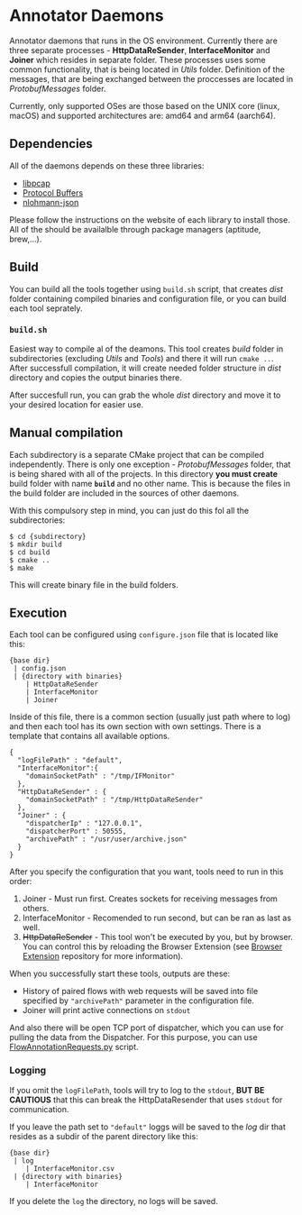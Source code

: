 # Annotator Daemons

Annotator daemons that runs in the OS environment. Currently there are three separate processes - **HttpDataReSender**, **InterfaceMonitor** and **Joiner** which resides in separate folder. These processes uses some common functionality, that is being located in *Utils* folder. Definition of the messages, that are being exchanged between the proccesses are located in *ProtobufMessages* folder. 

Currently, only supported OSes are those based on the UNIX core (linux, macOS) and supported architectures are: amd64 and arm64 (aarch64).

## Dependencies
All of the daemons depends on these three libraries:

- [libpcap](https://www.tcpdump.org)
- [Protocol Buffers](https://developers.google.com/protocol-buffers)
- [nlohmann-json](https://github.com/nlohmann/json)

Please follow the instructions on the website of each library to install those. All of the should be availalble through package managers (aptitude, brew,...).

## Build
You can build all the tools together using `build.sh` script, that creates *dist* folder containing compiled binaries and configuration file, or you can build each tool seprately.

### `build.sh`
Easiest way to compile al of the deamons. This tool creates *build* folder in subdirectories (excluding *Utils* and *Tools*) and there it will run `cmake ..`. After successfull compilation, it will create needed folder structure in *dist* directory and copies the output binaries there. 

After succesfull run, you can grab the whole *dist* directory and move it to your desired location for easier use.

## Manual compilation
Each subdirectory is a separate CMake project that can be compiled independently. There is only one exception - *ProtobufMessages* folder, that is being shared with all of the projects. In this directory **you must create** build folder with name **`build`** and no other name. This is because the files in the build folder are included in the sources of other daemons. 

With this compulsory step in mind, you can just do this fol all the subdirectories:
```
$ cd {subdirectory}
$ mkdir build
$ cd build
$ cmake ..
$ make
```
This will create binary file in the build folders. 

## Execution
Each tool can be configured using `configure.json` file that is located like this:
```
{base dir}
 | config.json
 | {directory with binaries}
    | HttpDataReSender
    | InterfaceMonitor
    | Joiner
```
Inside of this file, there is a common section (usually just path where to log) and then each tool has its own section with own settings. There is a template that contains all available options. 
```
{
  "logFilePath" : "default",
  "InterfaceMonitor":{
    "domainSocketPath" : "/tmp/IFMonitor"
  },
  "HttpDataReSender" : {
    "domainSocketPath" : "/tmp/HttpDataReSender"
  },
  "Joiner" : {
    "dispatcherIp" : "127.0.0.1",
    "dispatcherPort" : 50555,
    "archivePath" : "/usr/user/archive.json"
  }
}
```
After you specify the configuration that you want, tools need to run in this order: 

1. Joiner - Must run first. Creates sockets for receiving messages from others.
1. InterfaceMonitor - Recomended to run second, but can be ran as last as well.
1. ~~HttpDataReSender~~ - This tool won't be executed by you, but by browser. You can control this by reloading the Browser Extension (see [Browser Extension](https://github.com/jan-kala/BrowserExtension) repository for more information).

When you successfully start these tools, outputs are these: 

- History of paired flows with web requests will be saved into file specified by `"archivePath"` parameter in the configuration file.
- Joiner will print active connections on `stdout`

And also there will be open TCP port of dispatcher, which you can use for pulling the data from the Dispatcher. For this purpose, you can use [FlowAnnotationRequests.py](./Tools/FlowAnnotationRequests.py) script.

### Logging
If you omit the `logFilePath`, tools will try to log to the `stdout`, **BUT BE CAUTIOUS** that this can break the HttpDataResender that uses `stdout` for communication. 

If you leave the path set to `"default"` loggs will be saved to the *log* dir that resides as a subdir of the parent directory like this: 
```
{base dir}
 | log
    | InterfaceMonitor.csv
 | {directory with binaries}
    | InterfaceMonitor 
```
If you delete the `log` the directory, no logs will be saved. 

